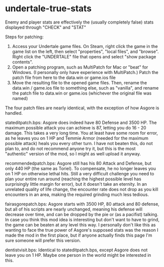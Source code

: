# undertale-true-stats
Enemy and player stats are effectively the (usually completely false) stats displayed through "CHECK" and "STAT"

Steps for patching:
1. Access your Undertale game files. On Steam, right click the game in the game list on the left, then select "properties", "local files", and "browse". Right click the "UNDERTALE" file that opens and select "show package contents".
2. Open a patching program, such as MultiPatch for Mac or "beat" for Windows. (I personally only have experience with MultiPatch.) Patch the patch file from here to the data.win or game.ios file
3. Move the resulting file to the opened game files. Then, rename the data.win / game.ios file to something else, such as "vanilla", and rename the patch file to data.win or game.ios (whichever the original file was named)



The four patch files are nearly identical, with the exception of how Asgore is handled.

stateditpatch.bps: Asgore does indeed have 80 Defense and 3500 HP. The maximum possible attack you can achieve is 87, letting you do 16 - 20 damage. This takes a very long time. You at least have some room for error, as he leaves you on 1 HP and Temmie Armor (needed for the maximum possible attack) heals you every other turn. I have not beaten this, do not plan to, and do not recommend anyone try it, but this is the most "authentic" version of the mod, so I might as well upload it anyway.

recommendedpatch.bps: Asgore still has his 80 Attack and Defense, but only 440 HP (the same as Toriel). To compensate, he no longer leaves you on 1 HP on otherwise lethal hits. Still a very difficult challenge you need to plan your entire run around (reaching the highest possible level has surprisingly little margin for error), but it doesn't take an eternity. In an unrelated quality of life change, the encounter rate does not drop as you kill encounters in an area, making the required grinding much less tedious.

fairasgorepatch.bps: Asgore starts with 3500 HP, 80 attack and 80 defense, but all of his scripts are nearly unchanged, meaning his defense will decrease over time, and can be dropped by the pie or (as a pacifist) talking. In case you think this mod idea is interesting but don't want to have to grind, the game can be beaten at any level this way. I personally don't like this as wanting to face the true power of Asgore's supposed stats was the reason I made the mod in the first place, but if anyone actually finds this page I'm sure someone will prefer this version.

dentistvisit.bps: Identical to stateditpatch.bps, except Asgore does not leave you on 1 HP. Maybe one person in the world might be interested in this. 

